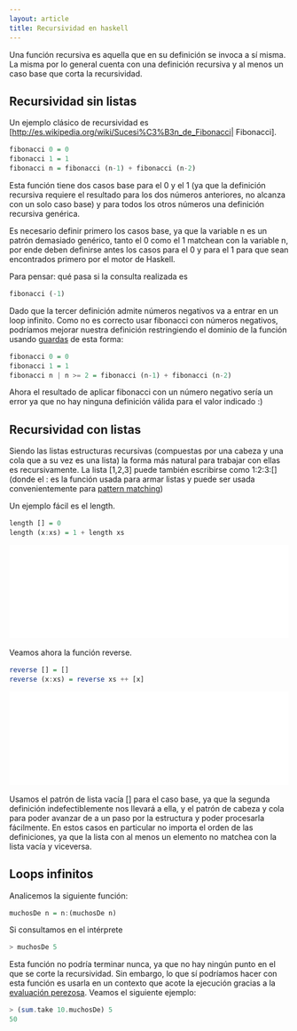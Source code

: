 ```yaml
---
layout: article
title: Recursividad en haskell
---
```


Una función recursiva es aquella que en su definición se invoca a sí misma. La misma por lo general cuenta con una definición recursiva y al menos un caso base que corta la recursividad.

Recursividad sin listas
-----------------------

Un ejemplo clásico de recursividad es \[<http://es.wikipedia.org/wiki/Sucesi%C3%B3n_de_Fibonacci>| Fibonacci\].

```Haskell
fibonacci 0 = 0
fibonacci 1 = 1
fibonacci n = fibonacci (n-1) + fibonacci (n-2)
```

Esta función tiene dos casos base para el 0 y el 1 (ya que la definición recursiva requiere el resultado para los dos números anteriores, no alcanza con un solo caso base) y para todos los otros números una definición recursiva genérica.

Es necesario definir primero los casos base, ya que la variable n es un patrón demasiado genérico, tanto el 0 como el 1 matchean con la variable n, por ende deben definirse antes los casos para el 0 y para el 1 para que sean encontrados primero por el motor de Haskell.

Para pensar: qué pasa si la consulta realizada es

```Haskell
fibonacci (-1)
```

Dado que la tercer definición admite números negativos va a entrar en un loop infinito. Como no es correcto usar fibonacci con números negativos, podríamos mejorar nuestra definición restringiendo el dominio de la función usando [guardas](funciones-por-partes.html) de esta forma:

```Haskell
fibonacci 0 = 0
fibonacci 1 = 1
fibonacci n | n >= 2 = fibonacci (n-1) + fibonacci (n-2)
```

Ahora el resultado de aplicar fibonacci con un número negativo sería un error ya que no hay ninguna definición válida para el valor indicado :)

Recursividad con listas
-----------------------

Siendo las listas estructuras recursivas (compuestas por una cabeza y una cola que a su vez es una lista) la forma más natural para trabajar con ellas es recursivamente. La lista \[1,2,3\] puede también escribirse como 1:2:3:\[\] (donde el : es la función usada para armar listas y puede ser usada convenientemente para [pattern matching](pattern-matching-en-haskell-con-listas.html))

Un ejemplo fácil es el length.

```Haskell
length [] = 0
length (x:xs) = 1 + length xs
```

![length recursion example](/img/wiki/RecursionExampleLength.gif)

Veamos ahora la función reverse.

```Haskell
reverse [] = []
reverse (x:xs) = reverse xs ++ [x]
```

![reverse recursion example](/img/wiki/RecursionExampleReverse.gif)

Usamos el patrón de lista vacía \[\] para el caso base, ya que la segunda definición indefectiblemente nos llevará a ella, y el patrón de cabeza y cola para poder avanzar de a un paso por la estructura y poder procesarla fácilmente. En estos casos en particular no importa el orden de las definiciones, ya que la lista con al menos un elemento no matchea con la lista vacía y viceversa.

Loops infinitos
---------------

Analicemos la siguiente función:

```Haskell
muchosDe n = n:(muchosDe n)
```

Si consultamos en el intérprete

```Haskell
> muchosDe 5
```

Esta función no podría terminar nunca, ya que no hay ningún punto en el que se corte la recursividad. Sin embargo, lo que sí podríamos hacer con esta función es usarla en un contexto que acote la ejecución gracias a la [evaluación perezosa](estrategias-de-evaluacion-lazy-evaluation.html). Veamos el siguiente ejemplo:

```Haskell
> (sum.take 10.muchosDe) 5
50
```
